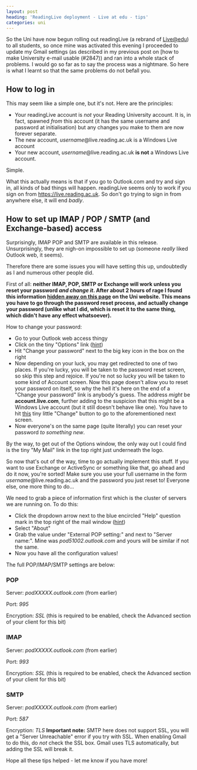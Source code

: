 ```yaml
---
layout: post
heading: 'ReadingLive deployment - Live at edu - tips'
categories: uni
---
```


So the Uni have now begun rolling out readingLive (a rebrand of [Live@edu](http://my.liveatedu.com/)) to all students, so once mine was activated this evening I proceeded to update my Gmail settings (as described in my previous post on [how to make University e-mail usable (#2847)) and ran into a whole stack of problems. I would go so far as to say the process was a nightmare. So here is what I learnt so that the same problems do not befall you.

## How to log in

This may seem like a simple one, but it's not. Here are the principles:

* Your readingLive account is *not* your Reading University account. It is, in fact, spawned *from* this account (it has the same username and password at initialisation) but any changes you make to them are now forever separate.
* The new account, *username*@live.reading.ac.uk is a Windows Live account
* Your new account, *username*@live.reading.ac.uk **is not** a Windows Live account.

Simple.

What this actually means is that if you go to Outlook.com and try and sign in, all kinds of bad things will happen. readingLive seems only to work if you sign on from https://live.reading.ac.uk. So don't go trying to sign in from anywhere else, it will end *badly*.

## How to set up IMAP / POP / SMTP (and Exchange-based) access

Surprisingly, IMAP POP and SMTP are available in this release. Unsurprisingly, they are nigh-on impossible to set up (someone *really* liked Outlook web, it seems).

Therefore there are some issues you will have setting this up, undoubtedly as I and numerous other people did.

First of all: **neither IMAP, POP, SMTP or Exchange will work unless you reset your password *and change it*. After about 2 hours of rage I found this information [hidden away on this page](http://www.reading.ac.uk/internal/readinglive/its-rl-email-client-setup.aspx) on the Uni website. This means you have to go through the password reset process, and actually change your password (unlike what I did, which is reset it to the same thing, which didn't have any effect whatsoever).**

How to change your password:

* Go to your Outlook web access thingy
* Click on the tiny "Options" link ([hint](http://resources.chris-alexander.co.uk/liveatedu/options.png))
* Hit "Change your password" next to the big key icon in the box on the right
* Now depending on your luck, you may get redirected to one of two places. If you're lucky, you will be taken to the password reset screen, so skip this step and rejoice. If you're not so lucky you will be taken to some kind of Account screen. Now this page doesn't allow you to reset your password on itself, so why the hell it's here on the end of a "Change your password" link is anybody's guess. The address *might* be **account.live.com**, further adding to the suspicion that this might be a Windows Live account (but it still doesn't behave like one). You have to hit [this](http://resources.chris-alexander.co.uk/liveatedu/account.png) tiny little "Change" button to go to the aforementioned next screen.
* Now everyone's on the same page (quite literally) you can reset your password *to something new*.

By the way, to get out of the Options window, the only way out I could find is the tiny "My Mail" link in the top right just underneath the logo.

So now that's out of the way, time to go actually implement this stuff. If you want to use Exchange or ActiveSync or something like that, go ahead and do it now, you're sorted! Make sure you use your full username in the form *username*@live.reading.ac.uk and the password you just reset to! Everyone else, one more thing to do...

We need to grab a piece of information first which is the cluster of servers we are running on. To do this:

* Click the dropdown arrow next to the blue encircled "Help" question mark in the top right of the mail window ([hint](http://resources.chris-alexander.co.uk/liveatedu/dropdown.png))
* Select "About"
* Grab the value under "External POP setting:" and next to "Server name:". Mine was *pod51002.outlook.com* and yours will be similar if not the same.
* Now you have all the configuration values!

The full POP/IMAP/SMTP settings are below:

### POP

Server: *podXXXXX.outlook.com* (from earlier)

Port: *995*

Encryption: *SSL* (this is required to be enabled, check the Advanced section of your client for this bit)

### IMAP

Server: *podXXXXX.outlook.com* (from earlier)

Port: *993*

Encryption: *SSL* (this is required to be enabled, check the Advanced section of your client for this bit)

### SMTP

Server: *podXXXXX.outlook.com* (from earlier)

Port: *587*

Encryption: *TLS* **Important note:** SMTP here does not support SSL, you will get a "Server Unreachable" error if you try with SSL. When enabling Gmail to do this, do *not* check the SSL box. Gmail uses TLS automatically, but adding the SSL will break it.

Hope all these tips helped - let me know if you have more!
